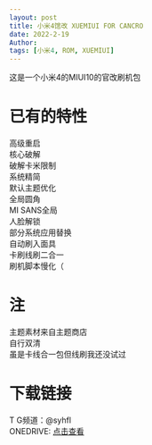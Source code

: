 ```yaml
---
layout: post
title: 小米4馆改 XUEMIUI FOR CANCRO 
date: 2022-2-19
Author:  
tags: [小米4, ROM, XUEMIUI]
---
```


这是一个小米4的MIUI10的官改刷机包

# 已有的特性
高级重启  
核心破解  
破解卡米限制  
系统精简  
默认主题优化  
全局圆角  
MI SANS全局  
人脸解锁  
部分系统应用替换  
自动刷入面具  
卡刷线刷二合一  
刷机脚本慢化（  


# 注
主题素材来自主题商店  
自行双清  
虽是卡线合一包但线刷我还没试过  

# 下载链接  
T G频道：@syhfl  
ONEDRIVE: [点击查看](https://wbmsy-my.sharepoint.com/:u:/g/personal/lswlc33_wbmsy_onmicrosoft_com/EYa5DApCD2tMvgf-wNjH5c4BxQifcL6FVUUyIBWZiZxdCw?e=5Bl3gr)
